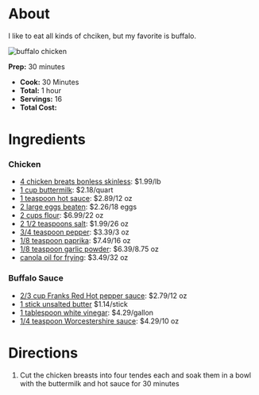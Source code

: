 # About

I like to eat all kinds of chciken, but my favorite is buffalo.

![buffalo chicken](https://www.askchefdennis.com/wp-content/uploads/2011/02/buffalo-wings-100-680x614.jpg)

 **Prep:** 30 minutes
- **Cook:** 30 Minutes
- **Total:** 1 hour
- **Servings:** 16
- **Total Cost:** 

# Ingredients

### Chicken

- [4 chicken breats bonless skinless](https://www.google.com/shopping/product/1?safe=strict&rlz=1C1CHBF_enUS760US760&biw=2560&bih=1329&sxsrf=ACYBGNQPxOBJNqflHj6mxUfPGvCkzaSBLg:1569416155545&q=4+chicken+breasts+boneless+skinless&oq=4+chicken+breasts+boneless+skinless&prds=epd:5430733022295298690,local:1,paur:ClkAsKraX-ILweQgiVJBer0iuAlx0T5pPDeDwulX9D4cA0onjdnxk81PHyVdJYSijFQn930hZK8_h43mC_a_pIufjvvAglOPpicqf0DppjqMo3kem3DRnVD1wRIZAFPVH705_7hTOi37odruCRxG3VfqqgwMLw,pid:12454904265239333209,prmr:2&sa=X&ved=0ahUKEwiWj8j5guzkAhXLqlkKHQTbCJcQgwgIzgQ): $1.99/lb
- [1 cup buttermilk](https://www.google.com/shopping/product/6769351522569281452?safe=strict&rlz=1C1CHBF_enUS760US760&sxsrf=ACYBGNTbgoHTPNEziOX9XpH4l5TJYY9puQ:1569416312471&q=buttermilk&spell=1&biw=2560&bih=1329&prds=epd:5638509311419947649,local:1,paur:ClkAsKraXxjJowswYyI_-mdY8rV-sZa0McglKFtYNnwKLIe-s1bnP-j4U3froh55rdLCC7KrXzPwdcYiq_LSv8YgtdZcQH79b6Z4qoeQR8v0_lsLasYZWRG0mhIZAFPVH73yoYThBQyYyR4QwOhUmoORhMbE3Q,prmr:2&sa=X&ved=0ahUKEwjL6cevg-zkAhWGc98KHRXdD0gQ8wIIgQM): $2.18/quart   
- [1 teaspoon hot sauce](https://www.google.com/shopping/product/1955626451013620686?safe=strict&rlz=1C1CHBF_enUS760US760&sxsrf=ACYBGNSORZTNxhlElcHlp2uLt1cs3DQa-w:1569416397351&q=franks+hot+sauce&spell=1&biw=2560&bih=1329&prds=epd:12543087784447449343,local:1,paur:ClkAsKraXykvFT2wWNXTMhW-o8_zVjy_WwgDa-anMsBUQV4X8Z8EpOcKLqdeORfVrEayRAkMOWwNCGRXlWXpFniPov5NRFPa2xf6zwlzKC_fH1_vLkZ7Llcg8BIZAFPVH71AGEFkyXHpA4TSPZOtMBsMvnDqTw,prmr:2&sa=X&ved=0ahUKEwji3ajYg-zkAhXOwFkKHY_MD0AQgwgI6wM): $2.89/12 oz
- [2 large eggs beaten](https://www.google.com/shopping/product/5144904173088980288?q=large+eggs&safe=strict&rlz=1C1CHBF_enUS760US760&sxsrf=ACYBGNSBtZrDBj_BB7AuNwaF1A06A6BU9w:1569416469952&biw=2560&bih=1329&prds=epd:11453112859445573244,local:1,paur:ClkAsKraX5MkoqbCI42c9aIZKfeJPf4FNrv2PwWmPfWIGaGWuwhv7bvsTpJOwjGaMj4-mGVbYy1LPFrmD3Cb7sCSJ-yy5ybEzoJF87ABiF4opvMQ8qr8PFQA1hIZAFPVH72qRmLcaX15f63_M100JnXFkkrJ9Q,prmr:2&sa=X&ved=0ahUKEwjExbX6g-zkAhVyleAKHbkxDrcQgwgI8wM): $2.26/18 eggs
- [2 cups flour](https://www.google.com/shopping/product/12720677757471470225?q=flour&safe=strict&rlz=1C1CHBF_enUS760US760&sxsrf=ACYBGNRkCZP0Hc3WYLJMQsi6imDDpdm96Q:1569416695565&biw=2560&bih=1329&prds=epd:17369828361539756240,paur:ClkAsKraXz8S93rBEG_oc2tKqeXqtJfqH2JDMgKA7B2EmhfCN3Luw9C-LFgPsG-4-zHma5slSXjROQv1dxz7xTMiSTakW3uKwkSjlMx4GgMV7XqxLc01czzCExIZAFPVH718Y9gAWYCq-25O0BfZY-HGfV-GeQ,prmr:1&sa=X&ved=0ahUKEwiqlefmhOzkAhWko1kKHYB5AmUQ8wIIiQQ): $6.99/22 oz
- [2 1/2 teaspoons salt](https://www.google.com/shopping/product/6608276771623585616?safe=strict&rlz=1C1CHBF_enUS760US760&biw=2560&bih=1329&sxsrf=ACYBGNR6mHbl6e_RdLvZBIGa_xzlyyFpbQ:1569416699044&q=salt&oq=salt&prds=epd:9266223693849112508,paur:ClkAsKraXyDF9zSfgPed_2B5werYYi9AYMrf6EGUy4023Q6Nj8f3DNeGJUXlxhKcsebhxo6j-nIhyl7vCAqj4rGxK4lSk2JmFsdV2GKmwRMciUzEkqnt42L90RIZAFPVH72Mogl9XDdJDrEnzpebgwp7vyHpkA,prmr:1&sa=X&ved=0ahUKEwiC68D0hOzkAhUHrlkKHU6XAk8Q8wII1QM): $1.99/26 oz
- [3/4 teaspoon pepper](https://www.google.com/shopping/product/12476746909706694121?q=pepper&safe=strict&rlz=1C1CHBF_enUS760US760&sxsrf=ACYBGNQeyk-X3nBu2_RS4x3xDPeyJkggGg:1569416767638&biw=2560&bih=1329&prds=epd:10398303011309094451,prmr:3&sa=X&ved=0ahUKEwi-pNqjhezkAhXhuFkKHc1jDMgQ8wIIuwM): $3.39/3 oz
- [1/8 teaspoon paprika](https://www.google.com/shopping/product/12476746909706694121?q=pepper&safe=strict&rlz=1C1CHBF_enUS760US760&sxsrf=ACYBGNQeyk-X3nBu2_RS4x3xDPeyJkggGg:1569416767638&biw=2560&bih=1329&prds=epd:10398303011309094451,prmr:3&sa=X&ved=0ahUKEwi-pNqjhezkAhXhuFkKHc1jDMgQ8wIIuwM): $7.49/16 oz
- [1/8 teaspoon garlic powder](https://www.google.com/shopping/product/15558930127616167233?safe=strict&rlz=1C1CHBF_enUS760US760&biw=2560&bih=1329&sxsrf=ACYBGNTI3k7t2nUCqam_Hw8JWPpQK7uPKQ:1569416858554&q=garlic+powder&oq=garlic+powder&prds=epd:4573764715936182287,prmr:3&sa=X&ved=0ahUKEwjmjo_GhezkAhXhqlkKHVnKC4gQ8wIIhAQ): $6.39/8.75 oz
- [canola oil for frying](https://www.google.com/shopping/product/17203705867450548941?safe=strict&rlz=1C1CHBF_enUS760US760&biw=2560&bih=1329&sxsrf=ACYBGNRXsq8CuZqNmrlc9lgnfAtv-dMC0Q:1569416898930&q=canola+oil&oq=canola&prds=epd:9558363261552535307,paur:ClkAsKraXwS_VWBD39AGyq2gneLYvooJhWcPcc0vNgMVO55GoGRFCiI00Ctt-nCtCH_qZQQFXnlu8H_6wDkCV2ClEc-V7jCM0zVul318vJRgi9hdtDED29SVwRIZAFPVH72qWpanRhWZYJFhm0P58zGdICtikQ,prmr:1&sa=X&ved=0ahUKEwiunKzbhezkAhWNMd8KHYUUB-QQgwgI2gM): $3.49/32 oz

### Buffalo Sauce

- [2/3 cup Franks Red Hot pepper sauce](https://www.google.com/shopping/product/1955626451013620686?safe=strict&rlz=1C1CHBF_enUS760US760&biw=2560&bih=1329&sxsrf=ACYBGNSf-tSkTKarmUAI66G6CvxtQxQNFQ:1569416943444&q=franks+red+hot+pepper+sauce&oq=franks+red+hot+pepper+sauce&prds=epd:12543087784447449343,local:1,paur:ClkAsKraX7geZr4yhfUs19E5FGIc8tpGUWae5WNDLcvYhq8-eGimUNfqHZWpeIZkc9pUuM57KhU3ntyNFCtze0BQrfxFQ66hurSbWmc87hiyWBgAD8GTTGXv5RIZAFPVH70RBLua_yxXNUCYjQVSz4vigLQutg,prmr:2&sa=X&ved=0ahUKEwjf8qjshezkAhWJTt8KHWOTDdQQgwgIywM): $2.79/12 oz
- [1 stick unsalted butter](https://www.google.com/shopping/product/9967122564839021620?safe=strict&rlz=1C1CHBF_enUS760US760&biw=2560&bih=1329&sxsrf=ACYBGNR2Y_079qQSJTdXbl6V4urJhT-izw:1569416979042&q=1+stick+unsalted+butter&oq=1+stick+unsalted+butter&prds=epd:8745974808304489535,local:1,paur:ClkAsKraX9AoTPO4WkxL2h19s4zmBBCeoVFDhm18_I2C7F8Fn9BKM29oQ5gZDH7ZMO4TEKtLLe8r3CQ1Yg44OLa0wTFYA80AFPbs66a1G6kMXLY3wx3479VVTxIZAFPVH70vLDJoHSQ34_TbT7iEl8TVVQZB2g,prmr:2&sa=X&ved=0ahUKEwjRrcKShuzkAhUtqlkKHTHKAIsQ8wII6AM) $1.14/stick
- [1 tablespoon white vinegar](https://www.google.com/shopping/product/1394440989334613228?safe=strict&rlz=1C1CHBF_enUS760US760&biw=2560&bih=1329&sxsrf=ACYBGNSGdBAHfHrlXuUShLUNeLuCBCaZUw:1569417059154&q=white+vinegar&oq=white+vinegar&prds=epd:8924744459165121128,paur:ClkAsKraX3GUea-9lsIufPthz_cyGXHY3gAM3IsKsqy2dcblrscYr0qNNwe0rCF4oM4v3KLldoPTrJ0YC885GyyXjT1Ci7h6csfzbsUvsdvUOonlyCodiUzORBIZAFPVH702Lu1Qk1id26NW3GNzgcpT3Deg5A,prmr:1&sa=X&ved=0ahUKEwjHsNGohuzkAhVIrVkKHXnICyQQ8wII1AM): $4.29/gallon
- [1/4 teaspoon Worcestershire sauce](https://www.google.com/shopping/product/5081057962308773366?safe=strict&rlz=1C1CHBF_enUS760US760&biw=2560&bih=1329&sxsrf=ACYBGNQNYNW13MaaY7DjN5hZMYtPq6kYIg:1569417105537&q=worcestershire+sauce&oq=worce&prds=epd:1710186504041137349,local:1,paur:ClkAsKraX7BcDorkqNkscMzF4IGIMvg6GPvJLAwGs_gBJqXPu3C-qNbHuj7Ucw7qTr2l4rX4phKKaDphXh4Vks4QPN1jK-sUsltk2M38icelbXBQ-7e_zI5eJBIZAFPVH72zqqAAzAO9dmGBWUTJbkbhBJSTnA,prmr:2&sa=X&ved=0ahUKEwjzw-C6huzkAhXEVN8KHY7XAp4QgwgItAM): $4.29/10 oz

# Directions

1. Cut the chicken breasts into four tendes each and soak them in a bowl with the buttermilk and hot sauce for 30 minutes
